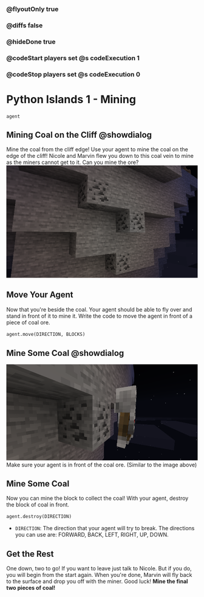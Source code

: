 ### @flyoutOnly true
### @diffs false
### @hideDone true
### @codeStart players set @s codeExecution 1
### @codeStop players set @s codeExecution 0

# Python Islands 1 - Mining

```template
agent
```

## Mining Coal on the Cliff @showdialog
Mine the coal from the cliff edge!
Use your agent to mine the coal on the edge of the cliff! Nicole and Marvin flew you down to this coal vein to mine as the miners cannot get to it. Can you mine the ore?
![Cover image of coal for mine task](https://raw.githubusercontent.com/CausewayDigital/Minecraft-EE-MakeCode/refs/heads/master/tutorials/python-islands/island-1/mine/cover.png)

## Move Your Agent
Now that you're beside the coal. Your agent should be able to fly over and stand in front of it to mine it.
Write the code to move the agent in front of a piece of coal ore.

```python
agent.move(DIRECTION, BLOCKS)
```
## Mine Some Coal @showdialog
![Agent in front of the coal](https://raw.githubusercontent.com/CausewayDigital/Minecraft-EE-MakeCode/refs/heads/master/tutorials/python-islands/island-1/mine/agent_coal.png)
Make sure your agent is in front of the coal ore. (Similar to the image above)


## Mine Some Coal
Now you can mine the block to collect the coal!
With your agent, destroy the block of coal in front.

```python
agent.destroy(DIRECTION)
```
- `DIRECTION`: The direction that your agent will try to break. The directions you can use are: FORWARD, BACK, LEFT, RIGHT, UP, DOWN.

## Get the Rest
One down, two to go! If you want to leave just talk to Nicole. But if you do, you will begin from the start again.
When you're done, Marvin will fly back to the surface and drop you off with the miner. Good luck!
**Mine the final two pieces of coal!**
